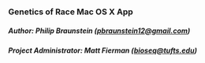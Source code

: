 ### Genetics of Race Mac OS X App
##### Author: Philip Braunstein (pbraunstein12@gmail.com)
##### Project Administrator: Matt Fierman (bioseq@tufts.edu) 
